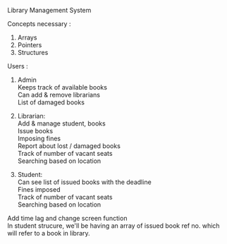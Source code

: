 Library Management System

Concepts necessary :  <br />
  1. Arrays <br />
  2. Pointers <br />
  3. Structures


Users : 
1. Admin  <br />
  Keeps track of available books <br />
  Can add & remove librarians <br />
  List of damaged books <br />

2. Librarian: <br />
  Add & manage student, books <br />
  Issue books <br />
  Imposing fines <br />
  Report about lost / damaged books <br />
  Track of number of vacant seats <br />
  Searching based on location <br />

3. Student: <br />
  Can see list of issued books with the deadline <br />
  Fines imposed <br />
  Track of number of vacant seats <br />
  Searching based on location <br />


Add time lag and change screen function <br />
In student strucure, we'll be having an array of issued book ref no. which will refer to a book in library.
